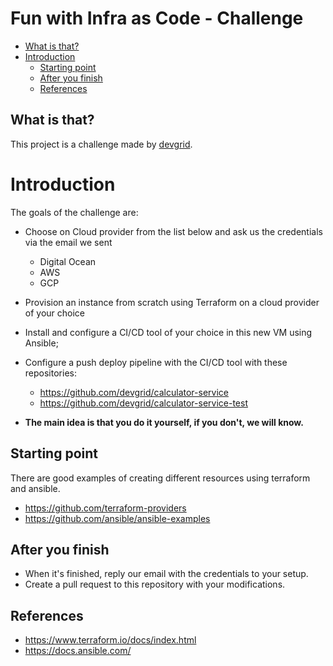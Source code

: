 # Fun with Infra as Code - Challenge

<!-- vim-markdown-toc GFM -->

  * [What is that?](#what-is-that)
* [Introduction](#introduction)
  * [Starting point](#starting-point)
  * [After you finish](#after-you-finish)
  * [References](#references)

<!-- vim-markdown-toc -->

## What is that?

This project is a challenge made by [devgrid](http://devgrid.co.uk).

# Introduction

The goals of the challenge are:

* Choose on Cloud provider from the list below and ask us the credentials via the email we sent
   * Digital Ocean
   * AWS
   * GCP
* Provision an instance from scratch using Terraform on a cloud provider of your choice
* Install and configure a CI/CD tool of your choice in this new VM using Ansible;
* Configure a push deploy pipeline with the CI/CD tool with these repositories:
  * https://github.com/devgrid/calculator-service
  * https://github.com/devgrid/calculator-service-test

* **The main idea is that you do it yourself, if you don't, we will know.**

## Starting point

There are good examples of creating different resources using terraform and ansible.

* https://github.com/terraform-providers
* https://github.com/ansible/ansible-examples


## After you finish

* When it's finished, reply our email with the credentials to your setup.
* Create a pull request to this repository with your modifications.

## References

* https://www.terraform.io/docs/index.html
* https://docs.ansible.com/
